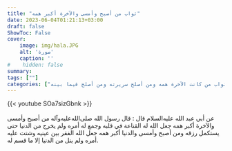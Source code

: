 ```yaml
---
title: "ثواب من أصبح وأمسى والآخرة أكبر همه"
date: 2023-06-04T01:21:13+03:00
draft: false
ShowToc: False
cover:
    image: img/hala.JPG
    alt: 'صورة'
    caption: ''
#    hidden: false
summary: 
tags: [""]
categories: ["ثواب من كانت الآخرة همه ومن أصلح سريرته ومن أصلح فيما بينه"]
---
```

{{< youtube SOa7sizGbnk >}}  
 <br>
عن أبي
عبد الله عليه‌السلام قال : قال رسول الله صلى‌الله‌عليه‌وآله من أصبح وأمسى والآخرة أكبر
همه جعل الله له القناعة في قلبه وجمع له أمره ولم يخرج من الدنيا
حتى يستكمل رزقه ومن أصبح وأمسى والدنيا أكبر همه جعل الله الفقر
بين عينيه وشتت عليه أمره ولم ينل من الدنيا إلا ما قسم له.
